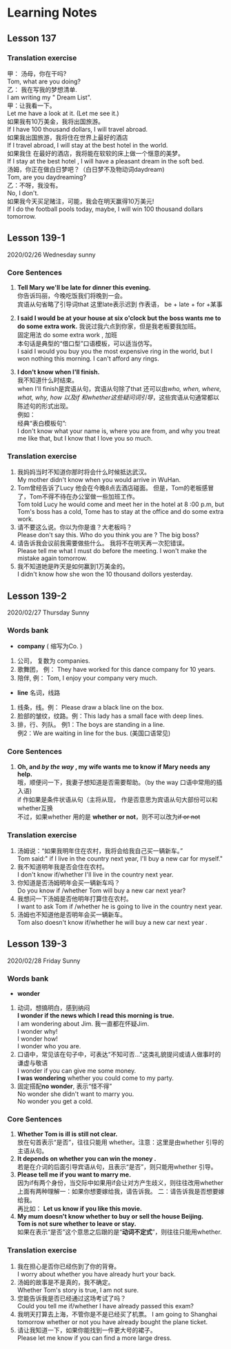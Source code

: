 # Learning Notes

## Lesson 137

### Translation exercise

 甲： 汤母，你在干吗?  
Tom, what are you doing?  
乙： 我在写我的梦想清单.  
I am writing my " Dream List".  
甲：让我看一下。  
Let me have a  look at  it. (Let me see it.)  
如果我有10万美金，我将出国旅游。  
If I have 100 thousand dollars, I will travel abroad.  
如果我出国旅游，我将住在世界上最好的酒店  
If I travel abroad, I will stay at the best hotel in the world.  
如果我住 在最好的酒店，我将能在软软的床上做一个惬意的美梦。  
If I stay at the best hotel , I will have a pleasant dream in the soft bed.  
汤姆，你正在做白日梦吧？（白日梦不及物动词daydream)  
Tom, are you daydreaming?  
乙：不呀，我没有。  
No, I don't.  
如果我今天买足赌注，可能，我会在明天赢得10万美元!  
If I do the football pools today, maybe, I will win 100 thousand dollars  tomorrow.

## Lesson 139-1

2020/02/26   Wednesday    sunny

### Core Sentences

1. **Tell Mary we'll  be late for dinner this evening.**  
你告诉玛丽，今晚吃饭我们将晚到一会。  
 宾语从句省略了引导词that  这里late表示迟到 作表语， be  + late + for +某事  
2. **I said I would be at your house at six o'clock but the boss wants me to do some extra work.**
我说过我六点到你家，但是我老板要我加班。  
固定用法 do some  extra work , 加班  
本句话是典型的“借口型”口语模板，可以适当仿写。  
I said I would you buy you the most expensive ring in the world, but I won nothing this morning. I can't afford any rings.  

3. **I don't know when I'll finish.**  
我不知道什么时结束。  
when I'll  finish是宾语从句，宾语从句除了that 还可以由*who, when, where, what, why, how 以及if 和whether这些疑问词引导*，这些宾语从句通常都以陈述句的形式出现。  
例如：  
经典“表白模板句”:  
I don't know what your name is, where you are from, and why you treat me like that, but I know that I love you so much.

### Translation exercise

1. 我妈妈当时不知道你那时将会什么时候抵达武汉。  
My mother didn't know when you would arrive in WuHan.
2. Tom曾经告诉了Lucy 他会在今晚8点去酒店碰面。  但是，Tom的老板感冒了，Tom不得不待在办公室做一些加班工作。  
Tom told Lucy he would come and meet her in the hotel at 8 :00 p.m, but  Tom's boss  has a  cold, Tome has to stay at the office and  do some extra work.
3. 请不要这么说。你以为你是谁？大老板吗？  
Please don't say this. Who do you think  you are ? The big boss?
4. 请告诉我会议前我需要做些什么。 我将不在明天再一次犯错误。  
Please tell me what I must do before the meeting. I won't make the mistake  again tomorrow. 
5. 我不知道她是昨天是如何赢到1万美金的。  
I didn't know how she won the 10 thousand dollors yesterday.

## Lesson 139-2

2020/02/27      Thursday  Sunny

### Words bank

- **company** ( 缩写为Co. )  

1. 公司，  复数为 companies.
2. 歌舞团， 例： They have worked for this dance company for 10 years. 
3. 陪伴, 例： Tom, I enjoy your company very much.

- **line** 名词，线路

1. 线条，线。例： Please draw a black line on the box.
2. 脸部的皱纹，纹路。例：This lady has a small face with deep lines.
3. 排，行、列队。 例1：The boys are standing in a line.  
例2：We are waiting in line for the bus. (美国口语常见)

### Core Sentences

1. **Oh, and *by the way* , my wife wants me to know if Mary needs any help.**  
哦，顺便问一下，我妻子想知道是否需要帮助。（by the way 口语中常用的插入语)  
if 作如果是条件状语从句（主将从现， 作是否意思为宾语从句大部份可以和whether互换  
不过，如果whether 用的是 **whether or not**，则不可以改为~~if or not~~

### Translation exercise

1. 汤姆说：“如果我明年住在农村，我将会给我自己买一辆新车。”  
Tom said:" if I live  in the country next year, I'll buy a new car for myself."
2. 我不知道明年我是否会住在农村。  
I don't know  if/whether I'll live in the country next year.
3. 你知道是否汤姆明年会买一辆新车吗？  
Do you know if /whether Tom will buy a new car next year?
4. 我想问一下汤姆是否他明年打算住在农村。  
I want to ask Tom  if /whether he is going to  live in the country next year.
5. 汤姆也不知道他是否明年会买一辆新车。  
Tom also doesn't know if/whether he will buy a new car next year .

## Lesson 139-3

2020/02/28      Friday  Sunny

### Words bank

- **wonder**
1. 动词，想搞明白，感到纳闷  
**I wonder if the news which I read this morning is true.**  
I am wondering about Jim.  我一直都在怀疑Jim.  
I wonder why!   
I wonder how!   
I wonder who you are.
2. 口语中，常见该在句子中，可表达“不知可否..."这类礼貌提问或请人做事时的谦虚与敬语  
I wonder if you can give me some money.  
**I was wondering** whether you  could come to my party.
3. 固定搭配**no wonder**, 表示“怪不得”  
No wonder she didn't want to marry you.  
No wonder you get a cold.

### Core Sentences

1.  **Whether Tom is ill is still not clear.**  
放在句首表示“是否”，往往只能用 whether。注意：这里是由whether 引导的主语从句。
2. **It depends on whether you can win the money .**  
若是在介词的后面引导宾语从句，且表示“是否”，则只能用whether 引导。
3. **Please tell me if you want to marry me.**  
因为if有两个身份，当交际中如果用if会让对方产生歧义，则往往改用whether
上面有两种理解一：如果你想要嫁给我，请告诉我。 二：请告诉我是否想要嫁给我。  
再比如： **Let us know if you like this movie.**  
4. **My mum doesn't know whether to buy or sell the house Beijing.**  
**Tom is not sure whether to leave or stay.**  
如果在表示“是否”这个意思之后跟的是“**动词不定式**”，则往往只能用whether.

### Translation exercise

1. 我在担心是否你已经伤到了你的背脊。  
I worry about whether you have already hurt your back.
2. 汤姆的故事是不是真的，我不确定。  
Whether Tom's story is true, I am not sure.
3. 您能告诉我是否已经通过这场考试了吗？  
Could you tell me if/whether I have already passed this exam?
4. 我明天打算去上海，不管你是不是已经买了机票。
I am going to Shanghai tomorrow whether or not you  have already bought  the plane ticket.
5. 请让我知道一下，如果你能找到一件更大号的裙子。  
Please let me know if you can find a more large dress.